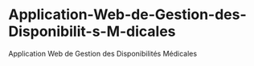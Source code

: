 # Application-Web-de-Gestion-des-Disponibilit-s-M-dicales
Application Web  de Gestion des  Disponibilités  Médicales
